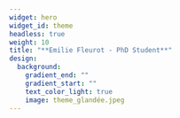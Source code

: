 ```yaml
---
widget: hero
widget_id: theme
headless: true
weight: 10
title: "**Emilie Fleurot - PhD Student**"
design:
  background:
    gradient_end: ""
    gradient_start: ""
    text_color_light: true
    image: theme_glandée.jpeg
---
```

